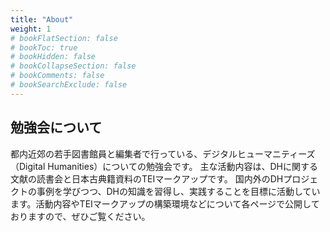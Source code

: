 ```yaml
---
title: "About"
weight: 1
# bookFlatSection: false
# bookToc: true
# bookHidden: false
# bookCollapseSection: false
# bookComments: false
# bookSearchExclude: false
---
```

## 勉強会について
都内近郊の若手図書館員と編集者で行っている、デジタルヒューマニティーズ（Digital Humanities）についての勉強会です。
主な活動内容は、DHに関する文献の読書会と日本古典籍資料のTEIマークアップです。
国内外のDHプロジェクトの事例を学びつつ、DHの知識を習得し、実践することを目標に活動しています。活動内容やTEIマークアップの構築環境などについて各ページで公開しておりますので、ぜひご覧ください。
